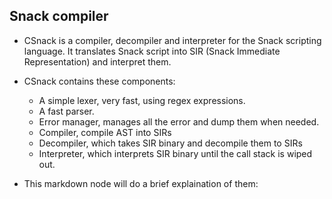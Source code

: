 ## Snack compiler

- CSnack is a compiler, decompiler and interpreter for the Snack scripting language. It translates Snack script into SIR 
(Snack Immediate Representation) and interpret them.

- CSnack contains these components:
    - A simple lexer, very fast, using regex expressions.
    - A fast parser.
    - Error manager, manages all the error and dump them when needed.
    - Compiler, compile AST into SIRs
    - Decompiler, which takes SIR binary and decompile them to SIRs
    - Interpreter, which interprets SIR binary until the call stack is wiped out.

- This markdown node will do a brief explaination of them: